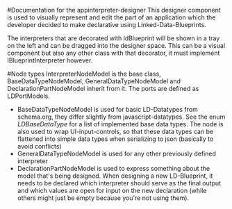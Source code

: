 #Documentation for the appinterpreter-designer
This designer component is used to visually represent and edit the part of an application which the developer decided to make declarative using Linked-Data-Blueprints.

The interpreters that are decorated with ldBlueprint will be shown in a tray on the left and can be dragged into the designer space. This can be a visual component but also any other class with that decorator, it must implement IBlueprintInterpreter however.

#Node types
InterpreterNodeModel is the base class, BaseDataTypeNodeModel, GeneralDataTypeNodeModel and DeclarationPartNodeModel inherit from it. The ports are defined as LDPortModels.
- BaseDataTypeNodeModel is used for basic LD-Datatypes from schema.org, they differ slightly from javascript-datatypes. See the enum *LDBaseDataType* for a list of implemented base data types. The node is also used to wrap UI-input-controls, so that these data types can be flattened into simple data types when serializing to json (basically to avoid conflicts)
- GeneralDataTypeNodeModel is used for any other previously defined interpreter
- DeclarationPartNodeModel is used to express something about the model that's being designed. When designing a new LD-Blueprint, it needs to be declared which interpreter should serve as the final output and which values are open for input on the new declaration (while others might just be empty because you're not using them).